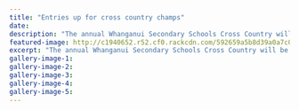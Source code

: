 ```yaml
---
title: "Entries up for cross country champs"
date: 
description: "The annual Whanganui Secondary Schools Cross Country will be in full swing on the Wanganui Collegiate Golf Course on Thursday afternoon..."
featured-image: http://c1940652.r52.cf0.rackcdn.com/592659a5b8d39a0a7c0007c1/photo-of-last-years-X-country-chron-25-May.jpg
excerpt: "The annual Whanganui Secondary Schools Cross Country will be in full swing on the Wanganui Collegiate Golf Course on Thursday afternoon."
gallery-image-1: 
gallery-image-2: 
gallery-image-3: 
gallery-image-4: 
gallery-image-5: 
---
```

